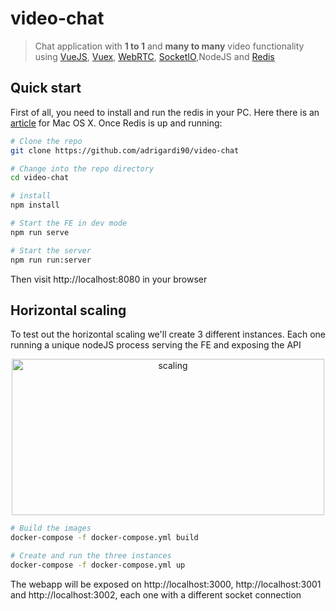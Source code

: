 # video-chat
> Chat application with **1 to 1** and **many to many** video functionality using [VueJS](https://vuejs.org), [Vuex](https://vuex.vuejs.org), [WebRTC](https://webrtc.org/start/), [SocketIO](https://socket.io),NodeJS and [Redis](https://github.com/NodeRedis/node_redis)

## Quick start
First of all, you need to install and run the redis in your PC. Here there is an [article](https://medium.com/@petehouston/install-and-config-redis-on-mac-os-x-via-homebrew-eb8df9a4f298) for Mac OS X. Once Redis is up and running:

```bash
# Clone the repo
git clone https://github.com/adrigardi90/video-chat

# Change into the repo directory
cd video-chat

# install
npm install 

# Start the FE in dev mode
npm run serve

# Start the server
npm run run:server

```
Then visit http://localhost:8080 in your browser

## Horizontal scaling
To test out the horizontal scaling we'll create 3 different instances. Each one running a unique nodeJS process serving the FE and exposing the API

<p align="center">
  <img src="https://github.com/adrigardi90/video-chat/blob/master/src/assets/local_env.png" alt="scaling" width="500" height="250"/>
</p>


```bash
# Build the images
docker-compose -f docker-compose.yml build

# Create and run the three instances
docker-compose -f docker-compose.yml up

```

The webapp will be exposed on http://localhost:3000, http://localhost:3001 and http://localhost:3002, each one with a different socket connection


